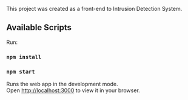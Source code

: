 This project was created as a front-end to Intrusion Detection System.

## Available Scripts

Run:
### `npm install`
### `npm start`

Runs the web app in the development mode.\
Open [http://localhost:3000](http://localhost:3000) to view it in your browser.

